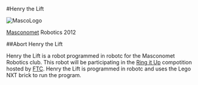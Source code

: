 #Henry the Lift


![MascoLogo](http://upload.wikimedia.org/wikipedia/commons/2/27/Masconomet_logo.jpeg)

[Masconomet][3] Robotics 2012

##Abort Henry the Lift

Henry the Lift is a robot programmed in robotc for the Masconomet Robotics club. This robot will be participating
in the [Ring it Up][2] compotition hosted by [FTC][1]. Henry the Lift is programmed  in robotc and uses the Lego
NXT brick to run the program.


[1]: http://www.usfirst.org/roboticsprograms/ftc
[2]: http://www.usfirst.org/roboticsprograms/ftc/game
[3]: http://www.masconomet.org/
